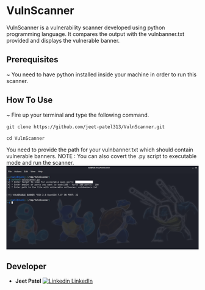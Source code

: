 # VulnScanner
VulnScanner is a vulnerability scanner developed using python programming language. It compares the output with the vulnbanner.txt provided and displays the vulnerable banner.

## Prerequisites
~ You need to have python installed inside your machine in order to run this scanner.

## How To Use
~ Fire up your terminal and type the following command.
```
git clone https://github.com/jeet-patel313/VulnScanner.git
```
```
cd VulnScanner
```
You need to provide the path for your vulnbanner.txt which should contain vulnerable banners.
NOTE : You can also covert the .py script to executable mode and run the scanner.
![How to use](https://github.com/jeet-patel313/VulnScanner/blob/master/ss.png)

## Developer
* **Jeet Patel**
[![Linkedin](https://i.stack.imgur.com/gVE0j.png) LinkedIn](https://www.linkedin.com/in/i-am-dope/)
